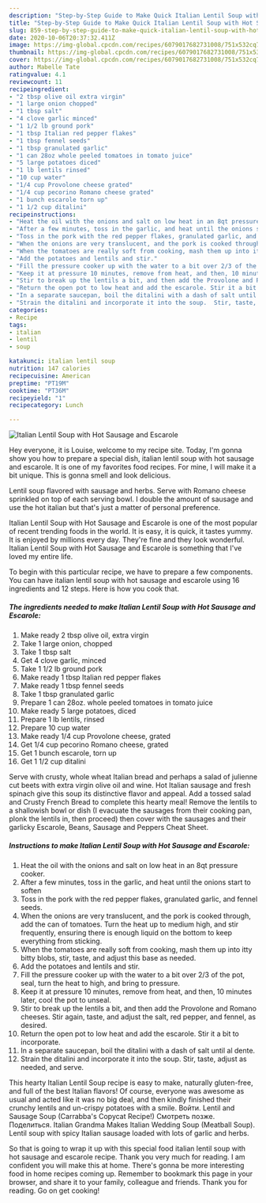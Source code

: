 ```yaml
---
description: "Step-by-Step Guide to Make Quick Italian Lentil Soup with Hot Sausage and Escarole"
title: "Step-by-Step Guide to Make Quick Italian Lentil Soup with Hot Sausage and Escarole"
slug: 859-step-by-step-guide-to-make-quick-italian-lentil-soup-with-hot-sausage-and-escarole
date: 2020-10-06T20:37:32.411Z
image: https://img-global.cpcdn.com/recipes/6079017682731008/751x532cq70/italian-lentil-soup-with-hot-sausage-and-escarole-recipe-main-photo.jpg
thumbnail: https://img-global.cpcdn.com/recipes/6079017682731008/751x532cq70/italian-lentil-soup-with-hot-sausage-and-escarole-recipe-main-photo.jpg
cover: https://img-global.cpcdn.com/recipes/6079017682731008/751x532cq70/italian-lentil-soup-with-hot-sausage-and-escarole-recipe-main-photo.jpg
author: Mabelle Tate
ratingvalue: 4.1
reviewcount: 11
recipeingredient:
- "2 tbsp olive oil extra virgin"
- "1 large onion chopped"
- "1 tbsp salt"
- "4 clove garlic minced"
- "1 1/2 lb ground pork"
- "1 tbsp Italian red pepper flakes"
- "1 tbsp fennel seeds"
- "1 tbsp granulated garlic"
- "1 can 28oz whole peeled tomatoes in tomato juice"
- "5 large potatoes diced"
- "1 lb lentils rinsed"
- "10 cup water"
- "1/4 cup Provolone cheese grated"
- "1/4 cup pecorino Romano cheese grated"
- "1 bunch escarole torn up"
- "1 1/2 cup ditalini"
recipeinstructions:
- "Heat the oil with the onions and salt on low heat in an 8qt pressure cooker."
- "After a few minutes, toss in the garlic, and heat until the onions start to soften"
- "Toss in the pork with the red pepper flakes, granulated garlic, and fennel seeds."
- "When the onions are very translucent, and the pork is cooked through, add the can of tomatoes.  Turn the heat up to medium high, and stir frequently, ensuring there is enough liquid on the bottom to keep everything from sticking."
- "When the tomatoes are really soft from cooking, mash them up into itty bitty blobs, stir, taste, and adjust this base as needed."
- "Add the potatoes and lentils and stir."
- "Fill the pressure cooker up with the water to a bit over 2/3 of the pot, seal, turn the heat to high, and bring to pressure."
- "Keep it at pressure 10 minutes, remove from heat, and then, 10 minutes later, cool the pot to unseal."
- "Stir to break up the lentils a bit, and then add the Provolone and Romano cheeses.  Stir again, taste, and adjust the salt, red pepper, and fennel, as desired."
- "Return the open pot to low heat and add the escarole. Stir it a bit to incorporate."
- "In a separate saucepan, boil the ditalini with a dash of salt until al dente."
- "Strain the ditalini and incorporate it into the soup.  Stir, taste, adjust as needed, and serve."
categories:
- Recipe
tags:
- italian
- lentil
- soup

katakunci: italian lentil soup 
nutrition: 147 calories
recipecuisine: American
preptime: "PT19M"
cooktime: "PT36M"
recipeyield: "1"
recipecategory: Lunch

---
```



![Italian Lentil Soup with Hot Sausage and Escarole](https://img-global.cpcdn.com/recipes/6079017682731008/751x532cq70/italian-lentil-soup-with-hot-sausage-and-escarole-recipe-main-photo.jpg)

Hey everyone, it is Louise, welcome to my recipe site. Today, I'm gonna show you how to prepare a special dish, italian lentil soup with hot sausage and escarole. It is one of my favorites food recipes. For mine, I will make it a bit unique. This is gonna smell and look delicious.

Lentil soup flavored with sausage and herbs. Serve with Romano cheese sprinkled on top of each serving bowl. I double the amount of sausage and use the hot italian but that&#39;s just a matter of personal preference.

Italian Lentil Soup with Hot Sausage and Escarole is one of the most popular of recent trending foods in the world. It is easy, it is quick, it tastes yummy. It is enjoyed by millions every day. They're fine and they look wonderful. Italian Lentil Soup with Hot Sausage and Escarole is something that I've loved my entire life.


To begin with this particular recipe, we have to prepare a few components. You can have italian lentil soup with hot sausage and escarole using 16 ingredients and 12 steps. Here is how you cook that.

<!--inarticleads1-->

##### The ingredients needed to make Italian Lentil Soup with Hot Sausage and Escarole:

1. Make ready 2 tbsp olive oil, extra virgin
1. Take 1 large onion, chopped
1. Take 1 tbsp salt
1. Get 4 clove garlic, minced
1. Take 1 1/2 lb ground pork
1. Make ready 1 tbsp Italian red pepper flakes
1. Make ready 1 tbsp fennel seeds
1. Take 1 tbsp granulated garlic
1. Prepare 1 can 28oz. whole peeled tomatoes in tomato juice
1. Make ready 5 large potatoes, diced
1. Prepare 1 lb lentils, rinsed
1. Prepare 10 cup water
1. Make ready 1/4 cup Provolone cheese, grated
1. Get 1/4 cup pecorino Romano cheese, grated
1. Get 1 bunch escarole, torn up
1. Get 1 1/2 cup ditalini


Serve with crusty, whole wheat Italian bread and perhaps a salad of julienne cut beets with extra virgin olive oil and wine. Hot Italian sausage and fresh spinach give this soup its distinctive flavor and appeal. Add a tossed salad and Crusty French Bread to complete this hearty meal! Remove the lentils to a shallowish bowl or dish (I evacuate the sausages from their cooking pan, plonk the lentils in, then proceed) then cover with the sausages and their garlicky Escarole, Beans, Sausage and Peppers Cheat Sheet. 

<!--inarticleads2-->

##### Instructions to make Italian Lentil Soup with Hot Sausage and Escarole:

1. Heat the oil with the onions and salt on low heat in an 8qt pressure cooker.
1. After a few minutes, toss in the garlic, and heat until the onions start to soften
1. Toss in the pork with the red pepper flakes, granulated garlic, and fennel seeds.
1. When the onions are very translucent, and the pork is cooked through, add the can of tomatoes.  Turn the heat up to medium high, and stir frequently, ensuring there is enough liquid on the bottom to keep everything from sticking.
1. When the tomatoes are really soft from cooking, mash them up into itty bitty blobs, stir, taste, and adjust this base as needed.
1. Add the potatoes and lentils and stir.
1. Fill the pressure cooker up with the water to a bit over 2/3 of the pot, seal, turn the heat to high, and bring to pressure.
1. Keep it at pressure 10 minutes, remove from heat, and then, 10 minutes later, cool the pot to unseal.
1. Stir to break up the lentils a bit, and then add the Provolone and Romano cheeses.  Stir again, taste, and adjust the salt, red pepper, and fennel, as desired.
1. Return the open pot to low heat and add the escarole. Stir it a bit to incorporate.
1. In a separate saucepan, boil the ditalini with a dash of salt until al dente.
1. Strain the ditalini and incorporate it into the soup.  Stir, taste, adjust as needed, and serve.


This hearty Italian Lentil Soup recipe is easy to make, naturally gluten-free, and full of the best Italian flavors! Of course, everyone was awesome as usual and acted like it was no big deal, and then kindly finished their crunchy lentils and un-crispy potatoes with a smile. Войти. Lentil and Sausage Soup (Carrabba&#39;s Copycat Recipe!) Смотреть позже. Поделиться. Italian Grandma Makes Italian Wedding Soup (Meatball Soup). Lentil soup with spicy Italian sausage loaded with lots of garlic and herbs. 

So that is going to wrap it up with this special food italian lentil soup with hot sausage and escarole recipe. Thank you very much for reading. I am confident you will make this at home. There's gonna be more interesting food in home recipes coming up. Remember to bookmark this page in your browser, and share it to your family, colleague and friends. Thank you for reading. Go on get cooking!
